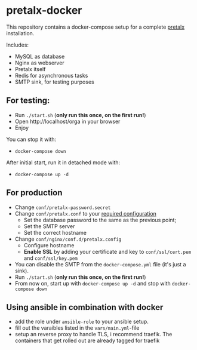 # pretalx-docker

This repository contains a docker-compose setup for a complete [pretalx](https://github.com/pretalx/pretalx)
installation.

Includes:

* MySQL as database
* Nginx as webserver 
* Pretalx itself
* Redis for asynchronous tasks
* SMTP sink, for testing purposes

## For testing:

* Run ``./start.sh``  (**only run this once, on the first run!**)
* Open http://localhost/orga in your browser
* Enjoy

You can stop it with:

*  ``docker-compose down``

After initial start, run it in detached mode with:

* ``docker-compose up -d``


## For production

* Change ``conf/pretalx-password.secret``
* Change ``conf/pretalx.conf`` to your [required configuration](https://docs.pretalx.org/en/latest/administrator/configure.html)
   * Set the database password to the same as the previous point;
   * Set the SMTP server
   * Set the correct hostname
* Change ``conf/nginx/conf.d/pretalx.config``
   * Configure hostname
   * **Enable SSL** by adding your certificate and key to ``conf/ssl/cert.pem`` and ``conf/ssl/key.pem``
* You can disable the SMTP from the ``docker-compose.yml`` file (it's just a sink).
* Run ``./start.sh``  (**only run this once, on the first run!**)
* From now on, start up with ``docker-compose up -d`` and stop with ``docker-compose down``

## Using ansible in combination with docker

* add the role under ``ansible-role`` to your ansible setup.
* fill out the varaibles listed in the ``vars/main.yml``-file
* setup an reverse proxy to handle TLS, i recommend traefik. The containers that get rolled out are already tagged for traefik